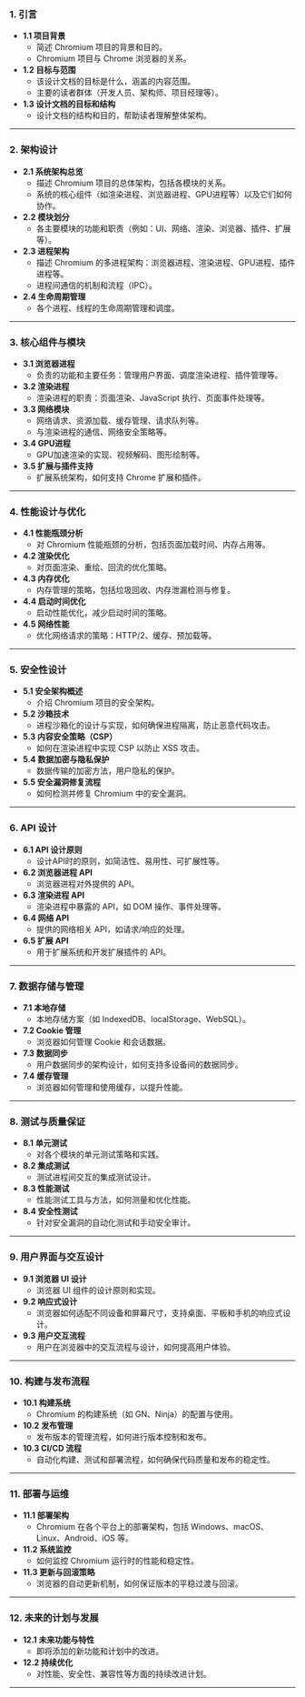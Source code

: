### **1. 引言**
+ **1.1 项目背景**
    - 简述 Chromium 项目的背景和目的。
    - Chromium 项目与 Chrome 浏览器的关系。
+ **1.2 目标与范围**
    - 该设计文档的目标是什么，涵盖的内容范围。
    - 主要的读者群体（开发人员、架构师、项目经理等）。
+ **1.3 设计文档的目标和结构**
    - 设计文档的结构和目的，帮助读者理解整体架构。

---

### **2. 架构设计**
+ **2.1 系统架构总览**
    - 描述 Chromium 项目的总体架构，包括各模块的关系。
    - 系统的核心组件（如渲染进程、浏览器进程、GPU进程等）以及它们如何协作。
+ **2.2 模块划分**
    - 各主要模块的功能和职责（例如：UI、网络、渲染、浏览器、插件、扩展等）。
+ **2.3 进程架构**
    - 描述 Chromium 的多进程架构：浏览器进程、渲染进程、GPU进程、插件进程等。
    - 进程间通信的机制和流程（IPC）。
+ **2.4 生命周期管理**
    - 各个进程、线程的生命周期管理和调度。

---

### **3. 核心组件与模块**
+ **3.1 浏览器进程**
    - 负责的功能和主要任务：管理用户界面、调度渲染进程、插件管理等。
+ **3.2 渲染进程**
    - 渲染进程的职责：页面渲染、JavaScript 执行、页面事件处理等。
+ **3.3 网络模块**
    - 网络请求、资源加载、缓存管理、请求队列等。
    - 与渲染进程的通信、网络安全策略等。
+ **3.4 GPU进程**
    - GPU加速渲染的实现、视频解码、图形绘制等。
+ **3.5 扩展与插件支持**
    - 扩展系统架构，如何支持 Chrome 扩展和插件。

---

### **4. 性能设计与优化**
+ **4.1 性能瓶颈分析**
    - 对 Chromium 性能瓶颈的分析，包括页面加载时间、内存占用等。
+ **4.2 渲染优化**
    - 对页面渲染、重绘、回流的优化策略。
+ **4.3 内存优化**
    - 内存管理的策略，包括垃圾回收、内存泄漏检测与修复。
+ **4.4 启动时间优化**
    - 启动性能优化，减少启动时间的策略。
+ **4.5 网络性能**
    - 优化网络请求的策略：HTTP/2、缓存、预加载等。

---

### **5. 安全性设计**
+ **5.1 安全架构概述**
    - 介绍 Chromium 项目的安全架构。
+ **5.2 沙箱技术**
    - 进程沙箱化的设计与实现，如何确保进程隔离，防止恶意代码攻击。
+ **5.3 内容安全策略（CSP）**
    - 如何在渲染进程中实现 CSP 以防止 XSS 攻击。
+ **5.4 数据加密与隐私保护**
    - 数据传输的加密方法，用户隐私的保护。
+ **5.5 安全漏洞修复流程**
    - 如何检测并修复 Chromium 中的安全漏洞。

---

### **6. API 设计**
+ **6.1 API 设计原则**
    - 设计API时的原则，如简洁性、易用性、可扩展性等。
+ **6.2 浏览器进程 API**
    - 浏览器进程对外提供的 API。
+ **6.3 渲染进程 API**
    - 渲染进程中暴露的 API，如 DOM 操作、事件处理等。
+ **6.4 网络 API**
    - 提供的网络相关 API，如请求/响应的处理。
+ **6.5 扩展 API**
    - 用于扩展系统和开发扩展插件的 API。

---

### **7. 数据存储与管理**
+ **7.1 本地存储**
    - 本地存储方案（如 IndexedDB、localStorage、WebSQL）。
+ **7.2 Cookie 管理**
    - 浏览器如何管理 Cookie 和会话数据。
+ **7.3 数据同步**
    - 用户数据同步的架构设计，如何支持多设备间的数据同步。
+ **7.4 缓存管理**
    - 浏览器如何管理和使用缓存，以提升性能。

---

### **8. 测试与质量保证**
+ **8.1 单元测试**
    - 对各个模块的单元测试策略和实践。
+ **8.2 集成测试**
    - 测试进程间交互的集成测试设计。
+ **8.3 性能测试**
    - 性能测试工具与方法，如何测量和优化性能。
+ **8.4 安全性测试**
    - 针对安全漏洞的自动化测试和手动安全审计。

---

### **9. 用户界面与交互设计**
+ **9.1 浏览器 UI 设计**
    - 浏览器 UI 组件的设计原则和实现。
+ **9.2 响应式设计**
    - 浏览器如何适配不同设备和屏幕尺寸，支持桌面、平板和手机的响应式设计。
+ **9.3 用户交互流程**
    - 用户在浏览器中的交互流程与设计，如何提高用户体验。

---

### **10. 构建与发布流程**
+ **10.1 构建系统**
    - Chromium 的构建系统（如 GN、Ninja）的配置与使用。
+ **10.2 发布管理**
    - 发布版本的管理流程，如何进行版本控制和发布。
+ **10.3 CI/CD 流程**
    - 自动化构建、测试和部署流程，如何确保代码质量和发布的稳定性。

---

### **11. 部署与运维**
+ **11.1 部署架构**
    - Chromium 在各个平台上的部署架构，包括 Windows、macOS、Linux、Android、iOS 等。
+ **11.2 系统监控**
    - 如何监控 Chromium 运行时的性能和稳定性。
+ **11.3 更新与回滚策略**
    - 浏览器的自动更新机制，如何保证版本的平稳过渡与回滚。

---

### **12. 未来的计划与发展**
+ **12.1 未来功能与特性**
    - 即将添加的新功能和计划中的改进。
+ **12.2 持续优化**
    - 对性能、安全性、兼容性等方面的持续改进计划。

---


